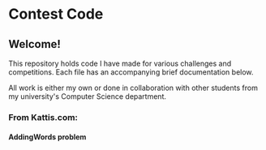 # Contest Code
## Welcome!
This repository holds code I have made for various challenges and competitions. Each file has an accompanying brief documentation below.

All work is either my own or done in collaboration with other students from my university's Computer Science department.

### From Kattis.com:

#### AddingWords problem

